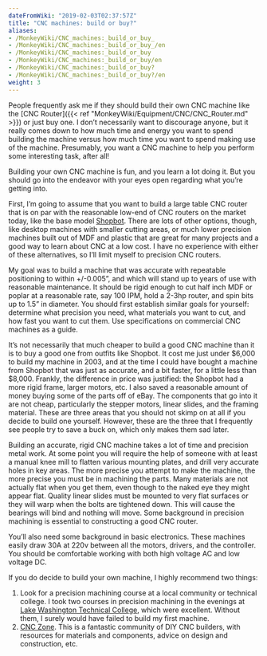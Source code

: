 ```yaml
---
dateFromWiki: "2019-02-03T02:37:57Z"
title: "CNC machines: build or buy?"
aliases:
- /MonkeyWiki/CNC_machines:_build_or_buy_
- /MonkeyWiki/CNC_machines:_build_or_buy_/en
- /MonkeyWiki/CNC_machines:_build_or_buy
- /MonkeyWiki/CNC_machines:_build_or_buy/en
- /MonkeyWiki/CNC_machines:_build_or_buy?
- /MonkeyWiki/CNC_machines:_build_or_buy?/en
weight: 3
---
```

People frequently ask me if they should build their own CNC machine like the [CNC Router]({{< ref "MonkeyWiki/Equipment/CNC/CNC_Router.md" >}}) or just buy one. I don’t necessarily want to discourage anyone, but it really comes down to how much time and energy you want to spend building the machine versus how much time you want to spend making use of the machine. Presumably, you want a CNC machine to help you perform some interesting task, after all!
 
Building your own CNC machine is fun, and you learn a lot doing it. But you should go into the endeavor with your eyes open regarding what you’re getting into.
 
First, I’m going to assume that you want to build a large table CNC router that is on par with the reasonable low-end of CNC routers on the market today, like the base model [Shopbot](http://www.shopbottools.com/). There are lots of other options, though, like desktop machines with smaller cutting areas, or much lower precision machines built out of MDF and plastic that are great for many projects and a good way to learn about CNC at a low cost. I have no experience with either of these alternatives, so I’ll limit myself to precision CNC routers.
 
My goal was to build a machine that was accurate with repeatable positioning to within +/-0.005”, and which will stand up to years of use with reasonable maintenance. It should be rigid enough to cut half inch MDF or poplar at a reasonable rate, say 100 IPM, hold a 2-3hp router, and spin bits up to 1.5” in diameter. You should first establish similar goals for yourself: determine what precision you need, what materials you want to cut, and how fast you want to cut them. Use specifications on commercial CNC machines as a guide.
 
It’s not necessarily that much cheaper to build a good CNC machine than it is to buy a good one from outfits like Shopbot. It cost me just under $6,000 to build my machine in 2003, and at the time I could have bought a machine from Shopbot that was just as accurate, and a bit faster, for a little less than $8,000. Frankly, the difference in price was justified: the Shopbot had a more rigid frame, larger motors, etc. I also saved a reasonable amount of money buying some of the parts off of eBay. The components that go into it are not cheap, particularly the stepper motors, linear slides, and the framing material. These are three areas that you should not skimp on at all if you decide to build one yourself. However, these are the three that I frequently see people try to save a buck on, which only makes them sad later.
 
Building an accurate, rigid CNC machine takes a lot of time and precision metal work. At some point you will require the help of someone with at least a manual knee mill to flatten various mounting plates, and drill very accurate holes in key areas. The more precise you attempt to make the machine, the more precise you must be in machining the parts. Many materials are not actually flat when you get them, even though to the naked eye they might appear flat. Quality linear slides must be mounted to very flat surfaces or they will warp when the bolts are tightened down. This will cause the bearings will bind and nothing will move. Some background in precision machining is essential to constructing a good CNC router.
 
You’ll also need some background in basic electronics. These machines easily draw 30A at 220v between all the motors, drivers, and the controller. You should be comfortable working with both high voltage AC and low voltage DC.
 
If you do decide to build your own machine, I highly recommend two things:
1. Look for a precision machining course at a local community or technical college. I took two courses in precision machining in the evenings at [Lake Washington Technical College](http://www.lwtc.edu/), which were excellent. Without them, I surely would have failed to build my first machine.
1. [CNC Zone](http://www.cnczone.com/). This is a fantastic community of DIY CNC builders, with resources for materials and components, advice on design and construction, etc.



